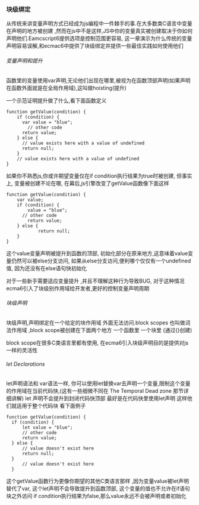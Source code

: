 ###  块级绑定


从传统来讲变量声明方式已经成为js编程中一件棘手的事.在大多数类C语言中变量在声明的地方被创建 ,然而在js中不是这样,JS中你的变量真实被创建取决于你如何声明他们.Eamcscript6提供选项是控制范围更容易, 这一章演示为什么传统的变量声明容易误解,和ecmac6中提供了块级绑定并提供一些最佳实践如何使用他们

###### 变量声明和提升

函数里的变量使用var声明,无论他们出现在哪里,被视为在函数顶部声明(如果声明在函数外面就是在全局作用域),这叫做hoisting(提升)

一个示范证明提升做了什么,看下面函数定义

    function getValue(condition) {
        if (condition) {
          var value = "blue";
            // other code
          return value;
        } else {
          // value exists here with a value of undefined
          return null;
        }
        // value exists here with a value of undefined
    }

如果你不熟悉js,你或许期望变量仅在if condition执行结果为true时被创建, 但事实上, 变量被创建不论在哪, 在幕后,js引擎改变了getValue函数像下面这样

    function getValue(condition) {
        var value;
        if (condition) {
            value = "blue";
          // other code
            return value;
        } else {
                return null;
        }
    }

这个value变量声明被提升到函数的顶部, 初始化部分在原来地方,这意味着value变量仍然可以被else分支访问, 如果从else分支访问,便利哪个仅仅有一个undefined值, 因为还没有在else语句快初始化

对于一些新手需要适应变量提升 ,并且不理解这种行为导致BUG, 对于这种情况 ecma6引入了块级别作用域给开发者,更好的控制变量声明周期


###### 块级声明

块级声明,声明绑定在一个给定的块作用域 外面无法访问.block scopes 也叫做词法作用域 ,block scope被创建在下面两个地方
一个函数里
一个块里 (通过{}创建)

block scope在很多C类语言里都有使用, 在ecma6引入块级声明目的是提供对js一样的灵活性

###### let Declarations

let声明语法和 var语法一样, 你可以使用let替换var去声明一个变量,限制这个变量的作用域在当前代码快,(这有一些细微不同在 The Temporal Dead zone 那节详细讲解) let 声明不会提升到封闭代码快顶部 最好是在代码快里使用let声明 这样他们就适用于整个代码块 看下面例子

    function getValue(condition) {
      if (condition) {
          let value = "blue";
          // other code
          return value;
      } else {
          // value doesn't exist here
          return null;
      }
          // value doesn't exist here
      }

这个getValue函数行为更像你期望的其他C类语言那样 ,因为变量value被let声明 替代了var, 这个let声明不会导致提升到函数顶部, 这个变量的值也不允许在if语句块之外访问 if condition执行结果为false,那么value永远不会被声明或者初始化
